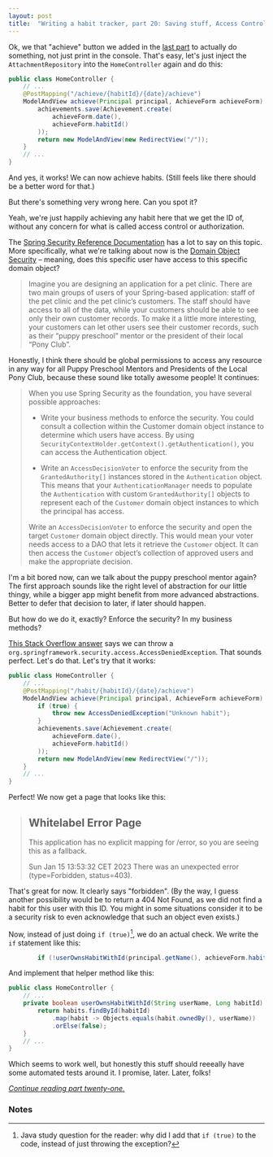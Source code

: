 ```yaml
---
layout: post
title:  "Writing a habit tracker, part 20: Saving stuff, Access Control"
---
```

Ok, we that "achieve" button we added in the [last part](/2023/01/19/habit-tracker-achieving-some-habits.html) to actually do something, not just print in the console. That's easy, let's just inject the `AttachmentRepository` into the `HomeController` again and do this:

```java
public class HomeController {
    // ...
    @PostMapping("/achieve/{habitId}/{date}/achieve")
    ModelAndView achieve(Principal principal, AchieveForm achieveForm) {
        achievements.save(Achievement.create(
            achieveForm.date(),
            achieveForm.habitId()
        ));
        return new ModelAndView(new RedirectView("/"));
    }
    // ...
}
```

And yes, it works! We can now achieve habits. (Still feels like there should be a better word for that.)

But there's something very wrong here. Can you spot it?

Yeah, we're just happily achieving any habit here that we get the ID of, without any concern for what is called access control or authorization.

The [Spring Security Reference Documentation](https://docs.spring.io/spring-security/reference/servlet/authorization/index.html) has a lot to say on this topic. More specifically, what we're talking about now is the [Domain Object Security](https://docs.spring.io/spring-security/reference/servlet/authorization/acls.html) – meaning, does this specific user have access to this specific domain object? 

> Imagine you are designing an application for a pet clinic. There are two main groups of users of your Spring-based application: staff of the pet clinic and the pet clinic’s customers. The staff should have access to all of the data, while your customers should be able to see only their own customer records. To make it a little more interesting, your customers can let other users see their customer records, such as their “puppy preschool” mentor or the president of their local “Pony Club”.

Honestly, I think there should be global permissions to access any resource in any way for all Puppy Preschool Mentors and Presidents of the Local Pony Club, because these sound like totally awesome people! It continues: 

> When you use Spring Security as the foundation, you have several possible approaches:
> 
> * Write your business methods to enforce the security. You could consult a collection within the Customer domain object instance to determine which users have access. By using `SecurityContextHolder.getContext().getAuthentication()`, you can access the Authentication object.
> 
> * Write an `AccessDecisionVoter` to enforce the security from the `GrantedAuthority[]` instances stored in the `Authentication` object. This means that your `AuthenticationManager` needs to populate the `Authentication` with custom `GrantedAuthority[]` objects to represent each of the `Customer` domain object instances to which the principal has access.
> 
> Write an `AccessDecisionVoter` to enforce the security and open the target `Customer` domain object directly. This would mean your voter needs access to a DAO that lets it retrieve the `Customer` object. It can then access the `Customer` object’s collection of approved users and make the appropriate decision.

I'm a bit bored now, can we talk about the puppy preschool mentor again? The first approach sounds like the right level of abstraction for our little thingy, while a bigger app might benefit from more advanced abstractions. Better to defer that decision to later, if later should happen. 

But how do we do it, exactly? Enforce the security? In my business methods? 

[This Stack Overflow answer](https://stackoverflow.com/questions/45546/how-do-i-return-a-403-forbidden-in-spring-mvc) says we can throw a `org.springframework.security.access.AccessDeniedException`. That sounds perfect. Let's do that. Let's try that it works:

```java
public class HomeController {
    // ...
    @PostMapping("/habit/{habitId}/{date}/achieve")
    ModelAndView achieve(Principal principal, AchieveForm achieveForm) {
        if (true) {
            throw new AccessDeniedException("Unknown habit");
        }
        achievements.save(Achievement.create(
            achieveForm.date(),
            achieveForm.habitId()
        ));
        return new ModelAndView(new RedirectView("/"));
    }
    // ...
}
```

Perfect! We now get a page that looks like this:

> ## Whitelabel Error Page
> 
> This application has no explicit mapping for /error, so you are seeing this as a fallback.
> 
> Sun Jan 15 13:53:32 CET 2023
> There was an unexpected error (type=Forbidden, status=403).

That's great for now. It clearly says "forbidden". (By the way, I guess another possibility would be to return a 404 Not Found, as we did not find a habit for this user with this ID. You might in some situations consider it to be a security risk to even acknowledge that such an object even exists.)

Now, instead of just doing `if (true)`[^1], we do an actual check. We write the `if` statement like this:

```java
        if (!userOwnsHabitWithId(principal.getName(), achieveForm.habitId())) {
```

And implement that helper method like this:

```java
public class HomeController {
    // ...
    private boolean userOwnsHabitWithId(String userName, Long habitId) {
        return habits.findById(habitId)
            .map(habit -> Objects.equals(habit.ownedBy(), userName))
            .orElse(false);
    }
    // ...
}
```

Which seems to work well, but honestly this stuff should reeeally have some automated tests around it. I promise, later. Later, folks!

_[Continue reading part twenty-one.](/2023/01/21/habit-tracker-building-a-jar.html)_

### Notes

[^1]: Java study question for the reader: why did I add that `if (true)` to the code, instead of just throwing the exception?  
